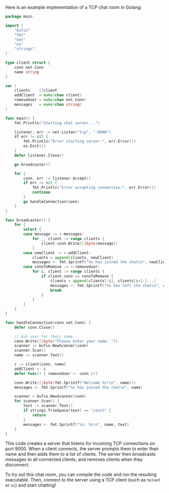 Here is an example implementation of a TCP chat room in Golang:

```go
package main

import (
    "bufio"
    "fmt"
    "net"
    "os"
    "strings"
)

type client struct {
    conn net.Conn
    name string
}

var (
    clients    []client
    addClient  = make(chan client)
    removeUser = make(chan net.Conn)
    messages   = make(chan string)
)

func main() {
    fmt.Println("Starting chat server...")

    listener, err := net.Listen("tcp", ":9000")
    if err != nil {
        fmt.Println("Error starting server:", err.Error())
        os.Exit(1)
    }
    defer listener.Close()

    go broadcaster()

    for {
        conn, err := listener.Accept()
        if err != nil {
            fmt.Println("Error accepting connection:", err.Error())
            continue
        }
        go handleConnection(conn)
    }
}

func broadcaster() {
    for {
        select {
        case message := <-messages:
            for _, client := range clients {
                client.conn.Write([]byte(message))
            }
        case newClient := <-addClient:
            clients = append(clients, newClient)
            messages <- fmt.Sprintf("%s has joined the chat\n", newClient.name)
        case connToRemove := <-removeUser:
            for i, client := range clients {
                if client.conn == connToRemove {
                    clients = append(clients[:i], clients[i+1:]...)
                    messages <- fmt.Sprintf("%s has left the chat\n", client.name)
                    break
                }
            }
        }
    }
}

func handleConnection(conn net.Conn) {
    defer conn.Close()

    // Ask user for their name
    conn.Write([]byte("Please enter your name: "))
    scanner := bufio.NewScanner(conn)
    scanner.Scan()
    name := scanner.Text()

    c := client{conn, name}
    addClient <- c
    defer func() { removeUser <- conn }()

    conn.Write([]byte(fmt.Sprintf("Welcome %s!\n", name)))
    messages <- fmt.Sprintf("%s has joined the chat\n", name)

    scanner = bufio.NewScanner(conn)
    for scanner.Scan() {
        text := scanner.Text()
        if strings.TrimSpace(text) == "/exit" {
            return
        }
        messages <- fmt.Sprintf("%s: %s\n", name, text)
    }
}
```

This code creates a server that listens for incoming TCP connections on port 9000. When a client connects, the server prompts them to enter their name and then adds them to a list of clients. The server then broadcasts messages to all connected clients, and removes clients when they disconnect.

To try out this chat room, you can compile the code and run the resulting executable. Then, connect to the server using a TCP client (such as `telnet` or `nc`) and start chatting!